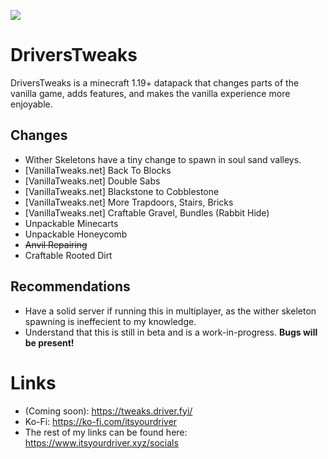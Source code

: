 ![](https://faq.driver.fyi/Screenshot_202022-07-23_201732302.png)

# DriversTweaks
DriversTweaks is a minecraft 1.19+ datapack that changes parts of the vanilla game, adds features, and makes the vanilla experience more enjoyable.



## Changes

- Wither Skeletons have a tiny change to spawn in soul sand valleys.
- [VanillaTweaks.net] Back To Blocks
- [VanillaTweaks.net] Double Sabs
- [VanillaTweaks.net] Blackstone to Cobblestone
- [VanillaTweaks.net] More Trapdoors, Stairs, Bricks
- [VanillaTweaks.net] Craftable Gravel, Bundles (Rabbit Hide)
- Unpackable Minecarts
- Unpackable Honeycomb
- ~~Anvil Repairing~~
- Craftable Rooted Dirt




## Recommendations
- Have a solid server if running this in multiplayer, as the wither skeleton spawning is ineffecient to my knowledge.
- Understand that this is still in beta and is a work-in-progress. **Bugs will be present!**


# Links
- (Coming soon): https://tweaks.driver.fyi/
- Ko-Fi: https://ko-fi.com/itsyourdriver
- The rest of my links can be found here: https://www.itsyourdriver.xyz/socials

